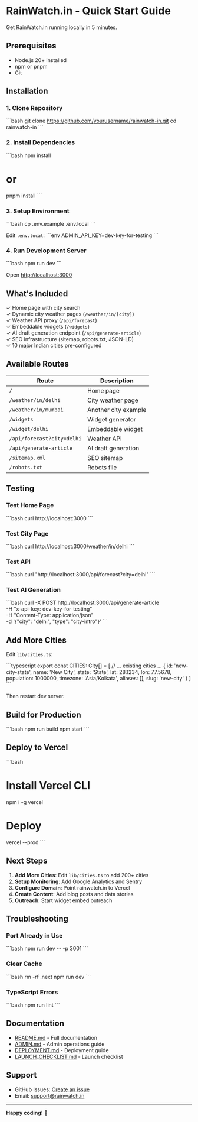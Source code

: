 # RainWatch.in - Quick Start Guide

Get RainWatch.in running locally in 5 minutes.

## Prerequisites

- Node.js 20+ installed
- npm or pnpm
- Git

## Installation

### 1. Clone Repository

\`\`\`bash
git clone https://github.com/yourusername/rainwatch-in.git
cd rainwatch-in
\`\`\`

### 2. Install Dependencies

\`\`\`bash
npm install
# or
pnpm install
\`\`\`

### 3. Setup Environment

\`\`\`bash
cp .env.example .env.local
\`\`\`

Edit `.env.local`:
\`\`\`env
ADMIN_API_KEY=dev-key-for-testing
\`\`\`

### 4. Run Development Server

\`\`\`bash
npm run dev
\`\`\`

Open [http://localhost:3000](http://localhost:3000)

## What's Included

✓ Home page with city search  
✓ Dynamic city weather pages (`/weather/in/[city]`)  
✓ Weather API proxy (`/api/forecast`)  
✓ Embeddable widgets (`/widgets`)  
✓ AI draft generation endpoint (`/api/generate-article`)  
✓ SEO infrastructure (sitemap, robots.txt, JSON-LD)  
✓ 10 major Indian cities pre-configured  

## Available Routes

| Route | Description |
|-------|-------------|
| `/` | Home page |
| `/weather/in/delhi` | City weather page |
| `/weather/in/mumbai` | Another city example |
| `/widgets` | Widget generator |
| `/widget/delhi` | Embeddable widget |
| `/api/forecast?city=delhi` | Weather API |
| `/api/generate-article` | AI draft generation |
| `/sitemap.xml` | SEO sitemap |
| `/robots.txt` | Robots file |

## Testing

### Test Home Page
\`\`\`bash
curl http://localhost:3000
\`\`\`

### Test City Page
\`\`\`bash
curl http://localhost:3000/weather/in/delhi
\`\`\`

### Test API
\`\`\`bash
curl "http://localhost:3000/api/forecast?city=delhi"
\`\`\`

### Test AI Generation
\`\`\`bash
curl -X POST http://localhost:3000/api/generate-article \
  -H "x-api-key: dev-key-for-testing" \
  -H "Content-Type: application/json" \
  -d '{"city": "delhi", "type": "city-intro"}'
\`\`\`

## Add More Cities

Edit `lib/cities.ts`:

\`\`\`typescript
export const CITIES: City[] = [
  // ... existing cities ...
  {
    id: 'new-city-state',
    name: 'New City',
    state: 'State',
    lat: 28.1234,
    lon: 77.5678,
    population: 1000000,
    timezone: 'Asia/Kolkata',
    aliases: [],
    slug: 'new-city'
  }
]
\`\`\`

Then restart dev server.

## Build for Production

\`\`\`bash
npm run build
npm start
\`\`\`

## Deploy to Vercel

\`\`\`bash
# Install Vercel CLI
npm i -g vercel

# Deploy
vercel --prod
\`\`\`

## Next Steps

1. **Add More Cities**: Edit `lib/cities.ts` to add 200+ cities
2. **Setup Monitoring**: Add Google Analytics and Sentry
3. **Configure Domain**: Point rainwatch.in to Vercel
4. **Create Content**: Add blog posts and data stories
5. **Outreach**: Start widget embed outreach

## Troubleshooting

### Port Already in Use
\`\`\`bash
npm run dev -- -p 3001
\`\`\`

### Clear Cache
\`\`\`bash
rm -rf .next
npm run dev
\`\`\`

### TypeScript Errors
\`\`\`bash
npm run lint
\`\`\`

## Documentation

- [README.md](./README.md) - Full documentation
- [ADMIN.md](./ADMIN.md) - Admin operations guide
- [DEPLOYMENT.md](./DEPLOYMENT.md) - Deployment guide
- [LAUNCH_CHECKLIST.md](./LAUNCH_CHECKLIST.md) - Launch checklist

## Support

- GitHub Issues: [Create an issue](https://github.com/yourusername/rainwatch-in/issues)
- Email: support@rainwatch.in

---

**Happy coding!** 🚀
